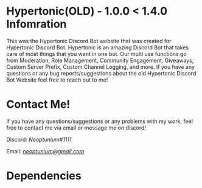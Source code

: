 # Hypertonic(OLD) - 1.0.0 < 1.4.0 Infomration
This was the Hypertonic Discord Bot website that was created for Hypertonic Discord Bot. Hypertonic is an amazing Discord Bot that takes care of most things that you want in one bot. Our multi use functions go from Moderation, Role Management, Community Engagement, Giveaways, Custom Server Prefix, Custom Channel Logging, and more. If you have any questions or any bug reports/suggestions about the old Hypertonic Discord Bot Website feel free to reach out to me!

# Contact Me!
 If you have any questions/suggestions or any problems with my work, feel free to contact me via email or message me on discord!

  Discord: *Neoptunium#1111*

  Email: *neoptunium@gmail.com*

# Dependencies 

